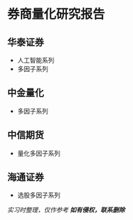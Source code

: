# 券商量化研究报告
## 华泰证券 
* 人工智能系列
* 多因子系列
## 中金量化
* 多因子系列
## 中信期货
* 量化多因子系列
## 海通证券
* 选股多因子系列


*实习时整理，仅作参考*
***如有侵权，联系删除***

